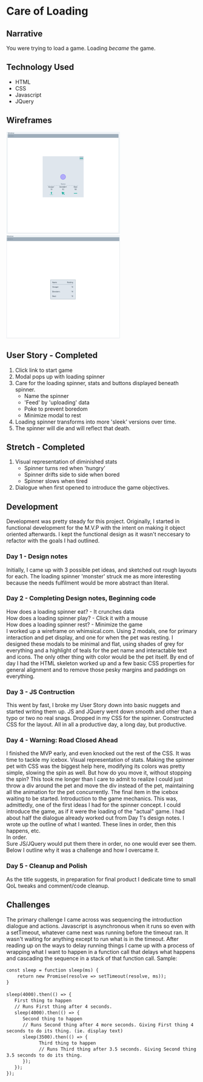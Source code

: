 <h1>Care of Loading</h1>

<h2>Narrative</h2>

You were trying to load a game. Loading *became* the game.  

<h2>Technology Used</h2>

* HTML
* CSS
* Javascript
* JQuery

<h2>Wireframes</h2>

<img src="./images/CareOfLoadingWireframe.PNG" width="300"> <img src="./images/COLWire2.PNG" width="300">



<h2>User Story - Completed</h2>

1. Click link to start game
2. Modal pops up with loading spinner
3. Care for the loading spinner, stats and buttons displayed beneath spinner.
   * Name the spinner
   * 'Feed' by 'uploading' data
   * Poke to prevent boredom
   * Minimize modal to rest
4. Loading spinner transforms into more 'sleek' versions over time.
5. The spinner will die and will reflect that death.


<h2>Stretch - Completed</h2>

1. Visual representation of diminished stats
   * Spinner turns red when 'hungry'
   * Spinner drifts side to side when bored
   * Spinner slows when tired
2. Dialogue when first opened to introduce the game objectives.

<h2>Development</h2>

Development was pretty steady for this project. 
Originally, I started in functional development for the M.V.P with the intent on making it object oriented afterwards. I kept the functional design as it wasn't neccesary to refactor with the goals I had outlined. 
<h3>Day 1 - Design notes</h3>

Initially, I came up with 3 possible pet ideas, and sketched out rough layouts for each.
The loading spinner 'monster' struck me as more interesting because the needs fulfilment would be more abstract than literal.

<h3>Day 2 - Completing Design notes, Beginning code</h3>

How does a loading spinner eat? - It crunches data\
How does a loading spinner play? - Click it with a mouse\
How does a loading spinner rest? - Minimize the game\
I worked up a wireframe on whimsical.com. Using 2 modals, one for primary interaction and pet display, and one for when the pet was resting.
I designed these modals to be minimal and flat, using shades of grey for everything and a highlight of teals for the pet name and interactable text and icons.
The only other thing with color would be the pet itself.
By end of day I had the HTML skeleton worked up and a few basic CSS properties for general alignment and to remove those pesky margins and paddings on everything.

<h3>Day 3 - JS Contruction</h3>
 
This went by fast, I broke my User Story down into basic nuggets and started writing them up.
JS and JQuery went down smooth and other than a typo or two no real snags.
Dropped in my CSS for the spinner. Constructed CSS for the layout.
All in all a productive day, a long day, but productive.

<h3>Day 4 - Warning: Road Closed Ahead</h3>

I finished the MVP early, and even knocked out the rest of the CSS.
It was time to tackle my icebox.
Visual representation of stats.
Making the spinner pet with CSS was the biggest help here, modifying its colors was pretty simple, slowing the spin as well.
But how do you move it, without stopping the spin?
This took me longer than I care to admit to realize I could just throw a div around the pet and move the div instead of the pet, maintaining all the animation for the pet concurrently.
The final item in the icebox waiting to be started.
Introduction to the game mechanics. This was, admittedly, one of the first ideas I had for the spinner concept. I could introduce the game, as if it were the loading of the "actual" game. I had about half the dialogue already worked out from Day 1's design notes.
I wrote up the outline of what I wanted. These lines in order, then this happens, etc.\
In order.\
Sure JS/JQuery would put them there in order, no one would ever see them.
Below I outline why it was a challenge and how I overcame it.

<h3>Day 5 - Cleanup and Polish</h3>

As the title suggests, in preparation for final product I dedicate time to small QoL tweaks and comment/code cleanup.

<h2>Challenges</h2>

The primary challenge I came across was sequencing the introduction dialogue and actions.
Javascript is asynchronous when it runs so even with a setTimeout, whatever came next was running before the timeout ran. It wasn't waiting for anything except to run what is in the timeout.
After reading up on the ways to delay running things I came up with a process of wrapping what I want to happen in a function call that delays what happens and cascading the sequence in a stack of that function call.
Sample:
```javscript
const sleep = function sleep(ms) {
    return new Promise(resolve => setTimeout(resolve, ms));
}

sleep(4000).then(() => { 
   First thing to happen
   // Runs First thing after 4 seconds.
   sleep(4000).then(() => { 
      Second thing to happen
      // Runs Second thing after 4 more seconds. Giving First thing 4 seconds to do its thing. (ie. display text)
      sleep(3500).then(() => { 
            Third thing to happen
            // Runs Third thing after 3.5 seconds. Giving Second thing 3.5 seconds to do its thing.
      });
   });
});
```
